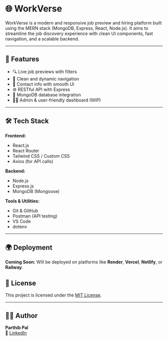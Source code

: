 # 🌐 WorkVerse

WorkVerse is a modern and responsive job preview and hiring platform built using the MERN stack (MongoDB, Express, React, Node.js). It aims to streamline the job discovery experience with clean UI components, fast navigation, and a scalable backend.

---

## 🚀 Features

- 🔍 Live job previews with filters
- 🧭 Clean and dynamic navigation
- 📇 Contact info with smooth UI
- ⚙️ RESTful API with Express
- 💾 MongoDB database integration
- 🧑‍💻 Admin & user-friendly dashboard (WIP)

---

## 🛠️ Tech Stack

**Frontend:**
- React.js
- React Router
- Tailwind CSS / Custom CSS
- Axios (for API calls)

**Backend:**
- Node.js
- Express.js
- MongoDB (Mongoose)

**Tools & Utilities:**
- Git & GitHub
- Postman (API testing)
- VS Code
- dotenv

---

## 🌍 Deployment

**Coming Soon:** Will be deployed on platforms like **Render**, **Vercel**, **Netlify**, or **Railway**.


## 🧾 License

This project is licensed under the [MIT License](LICENSE).

---

## 🙋‍♂️ Author

**Parthib Pal**  
🔗 [LinkedIn](https://www.linkedin.com/in/parthibpal/)



